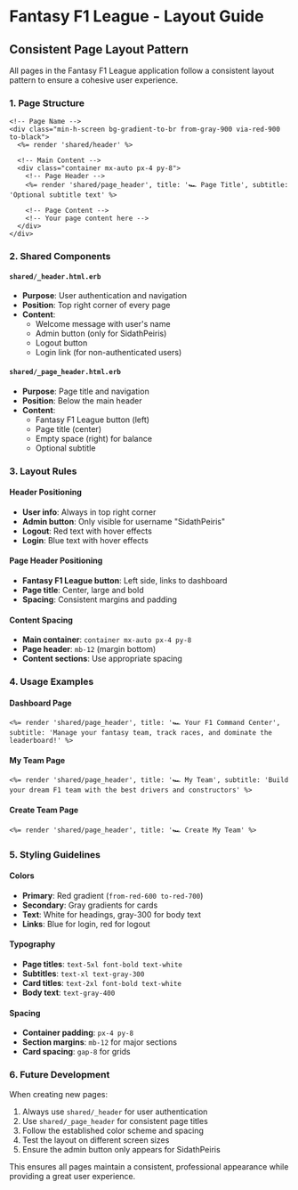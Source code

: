 # Fantasy F1 League - Layout Guide

## Consistent Page Layout Pattern

All pages in the Fantasy F1 League application follow a consistent layout pattern to ensure a cohesive user experience.

### 1. Page Structure

```erb
<!-- Page Name -->
<div class="min-h-screen bg-gradient-to-br from-gray-900 via-red-900 to-black">
  <%= render 'shared/header' %>

  <!-- Main Content -->
  <div class="container mx-auto px-4 py-8">
    <!-- Page Header -->
    <%= render 'shared/page_header', title: '🏎️ Page Title', subtitle: 'Optional subtitle text' %>
    
    <!-- Page Content -->
    <!-- Your page content here -->
  </div>
</div>
```

### 2. Shared Components

#### `shared/_header.html.erb`
- **Purpose**: User authentication and navigation
- **Position**: Top right corner of every page
- **Content**: 
  - Welcome message with user's name
  - Admin button (only for SidathPeiris)
  - Logout button
  - Login link (for non-authenticated users)

#### `shared/_page_header.html.erb`
- **Purpose**: Page title and navigation
- **Position**: Below the main header
- **Content**:
  - Fantasy F1 League button (left)
  - Page title (center)
  - Empty space (right) for balance
  - Optional subtitle

### 3. Layout Rules

#### Header Positioning
- **User info**: Always in top right corner
- **Admin button**: Only visible for username "SidathPeiris"
- **Logout**: Red text with hover effects
- **Login**: Blue text with hover effects

#### Page Header Positioning
- **Fantasy F1 League button**: Left side, links to dashboard
- **Page title**: Center, large and bold
- **Spacing**: Consistent margins and padding

#### Content Spacing
- **Main container**: `container mx-auto px-4 py-8`
- **Page header**: `mb-12` (margin bottom)
- **Content sections**: Use appropriate spacing

### 4. Usage Examples

#### Dashboard Page
```erb
<%= render 'shared/page_header', title: '🏎️ Your F1 Command Center', subtitle: 'Manage your fantasy team, track races, and dominate the leaderboard!' %>
```

#### My Team Page
```erb
<%= render 'shared/page_header', title: '🏎️ My Team', subtitle: 'Build your dream F1 team with the best drivers and constructors' %>
```

#### Create Team Page
```erb
<%= render 'shared/page_header', title: '🏎️ Create My Team' %>
```

### 5. Styling Guidelines

#### Colors
- **Primary**: Red gradient (`from-red-600 to-red-700`)
- **Secondary**: Gray gradients for cards
- **Text**: White for headings, gray-300 for body text
- **Links**: Blue for login, red for logout

#### Typography
- **Page titles**: `text-5xl font-bold text-white`
- **Subtitles**: `text-xl text-gray-300`
- **Card titles**: `text-2xl font-bold text-white`
- **Body text**: `text-gray-400`

#### Spacing
- **Container padding**: `px-4 py-8`
- **Section margins**: `mb-12` for major sections
- **Card spacing**: `gap-8` for grids

### 6. Future Development

When creating new pages:
1. Always use `shared/_header` for user authentication
2. Use `shared/_page_header` for consistent page titles
3. Follow the established color scheme and spacing
4. Test the layout on different screen sizes
5. Ensure the admin button only appears for SidathPeiris

This ensures all pages maintain a consistent, professional appearance while providing a great user experience.
